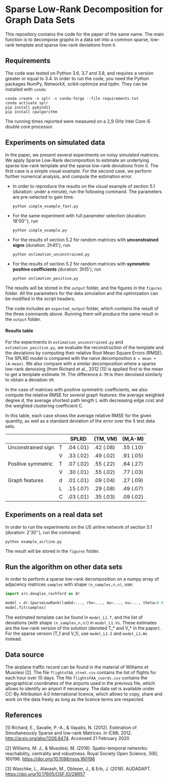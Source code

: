 # Sparse Low-Rank Decomposition for Graph Data Sets

This repository contains the code for the paper of the same name. The main function is to decompose graphs in a data set into a common sparse, low-rank template and sparse low-rank deviations from it.

## Requirements

The code was tested on Python 3.6, 3.7 and 3.8, and requires a version greater or equal to 3.4. In order to run the code, you need the Python packages NumPy, NetworkX, scikit-optimize and tqdm. They can be installed with `conda`:

```
conda create -n splr -c conda-forge --file requirements.txt
conda activate splr
pip install pybind11
pip install cpalgorithm
```

The running times reported were measured on a 2,9 GHz Intel Core i5 double core processor.

## Experiments on simulated data

In the paper, we present several experiments on noisy simulated matrices. We apply Sparse Low-Rank decomposition to estimate an underlying sparse low-rank template and the sparse low-rank deviations from it. The first case is a simple visual example. For the second case, we perform further numerical analysis, and compute the estimation error.

- In order to reproduce the results on the visual example of section 5.1 (duration: under a minute), run the following command. The parameters are pre-selected to gain time.
  
  ```
  python simple_example_fast.py
  ```

- For the same experiment with full parameter selection (duration: 18'00''), run
  
  ```
  python simple_example.py
  ```

- For the results of section 5.2 for random matrices with **unconstrained signs** (duration: 2h45'), run
  
  ```
  python estimation_unconstrained.py
  ```

- For the results of section 5.2 for random matrices with **symmetric positive coefficients** (duration: 3h15'), run
  
  ```
  python estimation_positive.py
  ```

The results will be stored in the `output` folder, and the figures in the `figures` folder. All the parameters for the data simulation and the optimization can be modified in the script headers.

The code includes an `expected_output` folder, which contains the result of the three commands above. Running them will produce the same result in the `output` folder.

#### Results table

For the experiments in `estimation_unconstrained.py` and `estimation_positive.py`, we evaluate the reconstruction of the template and the deviations by computing their relative Root Mean Square Errors (RMSE). The SPLRD model is compared with the naive decomposition `A = mean + (A-mean)`. We also compare with a similar decomposition where a sparse low-rank denoising (from Richard et al., 2012 [1]) is applied first to the mean to get a template estimate `TM`. The difference `A-TM` is then denoised similarly to obtain a deviation `VM`.

In the case of matrices with positive symmetric coefficients, we also compute the relative RMSE for several graph features: the average weighted degree d, the average shortest path length L with decreasing edge cost and the weighted clustering coefficient C.

In this table, each case shows the average relative RMSE for the given quantity, as well as a standard deviation of the error over the 5 test data sets.

|                    |     | SPLRD     | (TM, VM)  | (M,A-M)   |
| ------------------ | --- | --------- | --------- | --------- |
| Unconstrained sign | T   | .04 (.01) | .42 (.08) | .55 (.10) |
|                    | V   | .33 (.02) | .49 (.02) | .91 (.05) |
| Positive symmetric | T   | .07 (.02) | .55 (.22) | .64 (.27) |
|                    | V   | .30 (.01) | .55 (.02) | .77 (.03) |
| Graph features     | d   | .01 (.01) | .09 (.04) | .27 (.09) |
|                    | L   | .15 (.07) | .29 (.08) | .49 (.07) |
|                    | C   | .03 (.01) | .35 (.03) | .09 (.02) |

## Experiments on a real data set

In order to run the experiments on the US airline network of section 5.1 (duration: 2'30''), run the command:

```
python example_airline.py
```

The result will be stored in the `figures` folder.

## Run the algorithm on other data sets

In order to perform a sparse low-rank decomposition on a numpy array of adjacency matrices `samples` with shape `(n_samples,n,n)`, use:

```python
import src.douglas_rachford as dr

model = dr.SparseLowRank(lambd=..., rho=..., mu=..., nu=..., theta=0.9, tau=0.1, niter=200)
model.fit(samples)
```

The estimated template can be found in `model_L1.T`, and the list of deviations (with shape `(n_samples,n,n)`) in `model_L1.Vs`. These estimates are the low-rank version of the solution (denoted T_\* and V_\* in the paper). For the sparse version (T_1 and V_1), use `model_L1.S` and `model_L1.Ws` instead.

## Data source

The airplane traffic record can be found in the material of Williams et Musolesi [2]. The file `flightsFAA_stnet.csv` contains the list of flights for each hour over 10 days. The file `flightsFAA_coords.csv` contains the geographical coordinates of the airports used in the previous file, which allows to identify an airport if necessary. The data set is available under CC-By Attribution 4.0 International licence, which allows to copy, share and work on the data freely as long as the licence terms are respected.

## References

[1] Richard, E., Savalle, P.-A., & Vayatis, N. (2012). Estimation of Simultaneously Sparse and low-rank Matrices. In ICML 2012. http://arxiv.org/abs/1206.6474. Accessed 21 February 2020

[2] Williams, M. J., & Musolesi, M. (2016). Spatio-temporal networks: reachability, centrality and robustness. Royal Society Open Science, 3(6), 160196. https://doi.org/10.1098/rsos.160196

[3] Waschke, L., Alavash, M., Obleser, J., & Erb, J. (2018). AUDADAPT. https://doi.org/10.17605/OSF.IO/28R57
